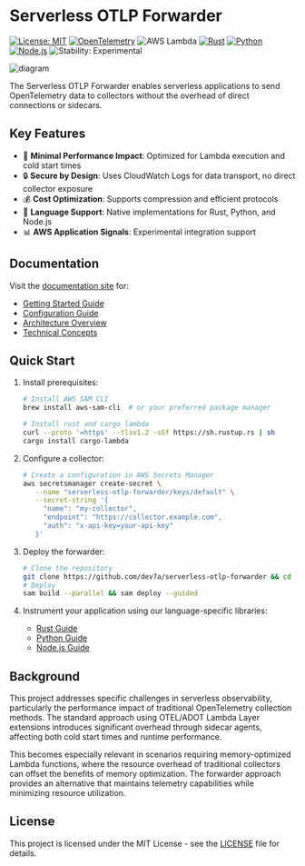 # Serverless OTLP Forwarder

[![License: MIT](https://img.shields.io/badge/License-MIT-yellow.svg)](https://opensource.org/licenses/MIT)
[![OpenTelemetry](https://img.shields.io/badge/OpenTelemetry-enabled-blue.svg)](https://opentelemetry.io)
![AWS Lambda](https://img.shields.io/badge/AWS-Lambda-orange?logo=amazon-aws)
[![Rust](https://img.shields.io/badge/Rust-1.70%2B-orange.svg)](https://www.rust-lang.org)
[![Python](https://img.shields.io/badge/Python-3.12%2B-blue.svg)](https://www.python.org)
[![Node.js](https://img.shields.io/badge/Node.js-18.x-green.svg)](https://nodejs.org)
![Stability: Experimental](https://img.shields.io/badge/stability-Experimental-important.svg)

![diagram](https://github.com/user-attachments/assets/aa9c2b02-5e66-4829-af08-8ceb509472ff)

The Serverless OTLP Forwarder enables serverless applications to send OpenTelemetry data to collectors without the overhead of direct connections or sidecars.

## Key Features

- 🚀 **Minimal Performance Impact**: Optimized for Lambda execution and cold start times
- 🔒 **Secure by Design**: Uses CloudWatch Logs for data transport, no direct collector exposure
- 💰 **Cost Optimization**: Supports compression and efficient protocols
- 🔄 **Language Support**: Native implementations for Rust, Python, and Node.js
- 📊 **AWS Application Signals**: Experimental integration support

## Documentation

Visit the [documentation site](https://dev7a.github.io/serverless-otlp-forwarder) for:
- [Getting Started Guide](https://dev7a.github.io/serverless-otlp-forwarder/getting-started)
- [Configuration Guide](https://dev7a.github.io/serverless-otlp-forwarder/getting-started/configuration)
- [Architecture Overview](https://dev7a.github.io/serverless-otlp-forwarder/concepts/architecture)
- [Technical Concepts](https://dev7a.github.io/serverless-otlp-forwarder/concepts)

## Quick Start

1. Install prerequisites:
   ```bash
   # Install AWS SAM CLI
   brew install aws-sam-cli  # or your preferred package manager

   # Install rust and cargo lambda
   curl --proto '=https' --tlsv1.2 -sSf https://sh.rustup.rs | sh
   cargo install cargo-lambda
   ```
2. Configure a collector:
   ```bash
   # Create a configuration in AWS Secrets Manager
   aws secretsmanager create-secret \
      --name "serverless-otlp-forwarder/keys/default" \
      --secret-string '{
        "name": "my-collector",
        "endpoint": "https://collector.example.com",
        "auth": "x-api-key=your-api-key"
      }'
   ```
3. Deploy the forwarder:
   ```bash
   # Clone the repository
   git clone https://github.com/dev7a/serverless-otlp-forwarder && cd serverless-otlp-forwarder
   # Deploy
   sam build --parallel && sam deploy --guided
   ```

4. Instrument your application using our language-specific libraries:
   - [Rust Guide](https://dev7a.github.io/serverless-otlp-forwarder/languages/rust)
   - [Python Guide](https://dev7a.github.io/serverless-otlp-forwarder/languages/python)
   - [Node.js Guide](https://dev7a.github.io/serverless-otlp-forwarder/languages/nodejs)

## Background

This project addresses specific challenges in serverless observability, particularly the performance impact of traditional OpenTelemetry collection methods. The standard approach using OTEL/ADOT Lambda Layer extensions introduces significant overhead through sidecar agents, affecting both cold start times and runtime performance.

This becomes especially relevant in scenarios requiring memory-optimized Lambda functions, where the resource overhead of traditional collectors can offset the benefits of memory optimization. The forwarder approach provides an alternative that maintains telemetry capabilities while minimizing resource utilization.

## License

This project is licensed under the MIT License - see the [LICENSE](LICENSE) file for details.
